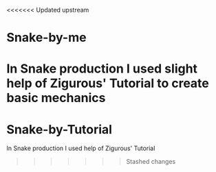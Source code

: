 <<<<<<< Updated upstream
# Snake-by-me
In Snake production I used slight help of Zigurous' Tutorial to create basic mechanics
=======
# Snake-by-Tutorial
In Snake production I used help of Zigurous' Tutorial
>>>>>>> Stashed changes
